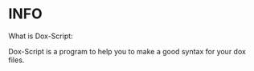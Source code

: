 # INFO

What is Dox-Script:
 
 Dox-Script is a program to help you to make a good syntax for your dox files.
 
 
 
 
